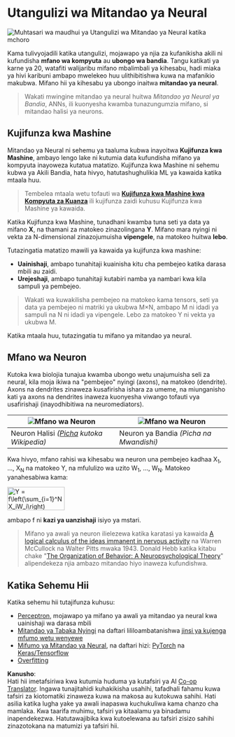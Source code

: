 <!--
CO_OP_TRANSLATOR_METADATA:
{
  "original_hash": "1c6b8c7c1778a35fc1139b7f2aecb7b3",
  "translation_date": "2025-08-25T20:59:56+00:00",
  "source_file": "lessons/3-NeuralNetworks/README.md",
  "language_code": "sw"
}
-->
# Utangulizi wa Mitandao ya Neural

![Muhtasari wa maudhui ya Utangulizi wa Mitandao ya Neural katika mchoro](../../../../translated_images/ai-neuralnetworks.1c687ae40bc86e834f497844866a26d3e0886650a67a4bbe29442e2f157d3b18.sw.png)

Kama tulivyojadili katika utangulizi, mojawapo ya njia za kufanikisha akili ni kufundisha **mfano wa kompyuta** au **ubongo wa bandia**. Tangu katikati ya karne ya 20, watafiti walijaribu mifano mbalimbali ya kihesabu, hadi miaka ya hivi karibuni ambapo mwelekeo huu ulithibitishwa kuwa na mafanikio makubwa. Mifano hii ya kihesabu ya ubongo inaitwa **mitandao ya neural**.

> Wakati mwingine mitandao ya neural huitwa *Mitandao ya Neural ya Bandia*, ANNs, ili kuonyesha kwamba tunazungumzia mifano, si mitandao halisi ya neurons.

## Kujifunza kwa Mashine

Mitandao ya Neural ni sehemu ya taaluma kubwa inayoitwa **Kujifunza kwa Mashine**, ambayo lengo lake ni kutumia data kufundisha mifano ya kompyuta inayoweza kutatua matatizo. Kujifunza kwa Mashine ni sehemu kubwa ya Akili Bandia, hata hivyo, hatutashughulikia ML ya kawaida katika mtaala huu.

> Tembelea mtaala wetu tofauti wa **[Kujifunza kwa Mashine kwa Kompyuta za Kuanza](http://github.com/microsoft/ml-for-beginners)** ili kujifunza zaidi kuhusu Kujifunza kwa Mashine ya kawaida.

Katika Kujifunza kwa Mashine, tunadhani kwamba tuna seti ya data ya mifano **X**, na thamani za matokeo zinazolingana **Y**. Mifano mara nyingi ni vekta za N-dimensional zinazojumuisha **vipengele**, na matokeo huitwa **lebo**.

Tutazingatia matatizo mawili ya kawaida ya kujifunza kwa mashine:

* **Uainishaji**, ambapo tunahitaji kuainisha kitu cha pembejeo katika darasa mbili au zaidi.
* **Urejeshaji**, ambapo tunahitaji kutabiri namba ya nambari kwa kila sampuli ya pembejeo.

> Wakati wa kuwakilisha pembejeo na matokeo kama tensors, seti ya data ya pembejeo ni matriki ya ukubwa M×N, ambapo M ni idadi ya sampuli na N ni idadi ya vipengele. Lebo za matokeo Y ni vekta ya ukubwa M.

Katika mtaala huu, tutazingatia tu mifano ya mitandao ya neural.

## Mfano wa Neuron

Kutoka kwa biolojia tunajua kwamba ubongo wetu unajumuisha seli za neural, kila moja ikiwa na "pembejeo" nyingi (axons), na matokeo (dendrite). Axons na dendrites zinaweza kusafirisha ishara za umeme, na miunganisho kati ya axons na dendrites inaweza kuonyesha viwango tofauti vya usafirishaji (inayodhibitiwa na neuromediators).

![Mfano wa Neuron](../../../../translated_images/synapse-wikipedia.ed20a9e4726ea1c6a3ce8fec51c0b9bec6181946dca0fe4e829bc12fa3bacf01.sw.jpg) | ![Mfano wa Neuron](../../../../translated_images/artneuron.1a5daa88d20ebe6f5824ddb89fba0bdaaf49f67e8230c1afbec42909df1fc17e.sw.png)
----|----
Neuron Halisi *([Picha](https://en.wikipedia.org/wiki/Synapse#/media/File:SynapseSchematic_lines.svg) kutoka Wikipedia)* | Neuron ya Bandia *(Picha na Mwandishi)*

Kwa hivyo, mfano rahisi wa kihesabu wa neuron una pembejeo kadhaa X<sub>1</sub>, ..., X<sub>N</sub> na matokeo Y, na mfululizo wa uzito W<sub>1</sub>, ..., W<sub>N</sub>. Matokeo yanahesabiwa kama:

<img src="images/netout.png" alt="Y = f\left(\sum_{i=1}^N X_iW_i\right)" width="131" height="53" align="center"/>

ambapo f ni **kazi ya uanzishaji** isiyo ya mstari.

> Mifano ya awali ya neuron ilielezewa katika karatasi ya kawaida [A logical calculus of the ideas immanent in nervous activity](https://www.cs.cmu.edu/~./epxing/Class/10715/reading/McCulloch.and.Pitts.pdf) na Warren McCullock na Walter Pitts mwaka 1943. Donald Hebb katika kitabu chake "[The Organization of Behavior: A Neuropsychological Theory](https://books.google.com/books?id=VNetYrB8EBoC)" alipendekeza njia ambazo mitandao hiyo inaweza kufundishwa.

## Katika Sehemu Hii

Katika sehemu hii tutajifunza kuhusu:
* [Perceptron](03-Perceptron/README.md), mojawapo ya mifano ya awali ya mitandao ya neural kwa uainishaji wa darasa mbili
* [Mitandao ya Tabaka Nyingi](04-OwnFramework/README.md) na daftari lililoambatanishwa [jinsi ya kujenga mfumo wetu wenyewe](../../../../lessons/3-NeuralNetworks/04-OwnFramework/OwnFramework.ipynb)
* [Mifumo ya Mitandao ya Neural](05-Frameworks/README.md), na daftari hizi: [PyTorch](../../../../lessons/3-NeuralNetworks/05-Frameworks/IntroPyTorch.ipynb) na [Keras/Tensorflow](../../../../lessons/3-NeuralNetworks/05-Frameworks/IntroKerasTF.ipynb)
* [Overfitting](../../../../lessons/3-NeuralNetworks/05-Frameworks)

**Kanusho**:  
Hati hii imetafsiriwa kwa kutumia huduma ya kutafsiri ya AI [Co-op Translator](https://github.com/Azure/co-op-translator). Ingawa tunajitahidi kuhakikisha usahihi, tafadhali fahamu kuwa tafsiri za kiotomatiki zinaweza kuwa na makosa au kutokuwa sahihi. Hati asilia katika lugha yake ya awali inapaswa kuchukuliwa kama chanzo cha mamlaka. Kwa taarifa muhimu, tafsiri ya kitaalamu ya binadamu inapendekezwa. Hatutawajibika kwa kutoelewana au tafsiri zisizo sahihi zinazotokana na matumizi ya tafsiri hii.